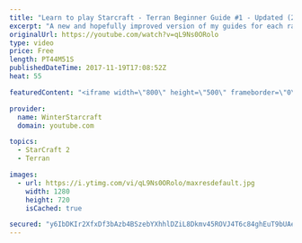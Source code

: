```yaml
---
title: "Learn to play Starcraft - Terran Beginner Guide #1 - Updated (2017 LOTV)"
excerpt: "A new and hopefully improved version of my guides for each race where I go over as many basics as possible while doing it live :)  I strongly believe that a super structured guide style is not very helpful compared to watching/playing the game actively.  Feedback is greatly appreciated. -- Watch live"
originalUrl: https://youtube.com/watch?v=qL9Ns0ORolo
type: video
price: Free
length: PT44M51S
publishedDateTime: 2017-11-19T17:08:52Z
heat: 55

featuredContent: "<iframe width=\"800\" height=\"500\" frameborder=\"0\" src=\"https://www.youtube.com/embed/qL9Ns0ORolo\" allow=\"accelerometer; autoplay; encrypted-media; gyroscope; picture-in-picture\" allowfullscreen></iframe>"

provider:
  name: WinterStarcraft
  domain: youtube.com

topics:
  - StarCraft 2
  - Terran

images:
  - url: https://i.ytimg.com/vi/qL9Ns0ORolo/maxresdefault.jpg
    width: 1280
    height: 720
    isCached: true

secured: "y6IbDKIr2XfxDf3bAzb4BSzebYXhhlDZiL8Dkmv45ROVJ4T6c84ghEuT9bUAejkwecq7pujStgRIKJH97DxucX3rSTAQGrwz1D3nKMrQKPY4vwT86aDs9usYg8W/m3waRIvOtcb36YomlgwYb0Ns/Zi7loDztNrwh+3MHJYpe5DsR+AlPIikJsujnLRaQczgwYm63yVoYz4ARJUlpQl0ICcXL8PxuQlnkvunanDq5MsOK74hqJkJKkZXB/pdas4F8Nt/aYAhWI/oGAI3lvAsAkTdnkSYxhfXyuM3FxQBWjBj+uNYXRvOJzjaW+xB0VAT0TKa5hnbzgme9uawV/5h/cy42eDyJ6tSAsG748jdaudgfOCyS0/pOjOxCnyJK4jp1nNwj3AoROpup2Y0PAPALUNxbo8L8ctLoWECJGRGjDnYy4mzC/asph8hiw1m3qtO;b7B5NN65nKt4SFgRnaeoEQ=="
---
```


